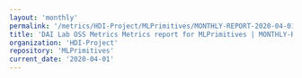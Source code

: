 ```yaml
---
layout: 'monthly'
permalink: '/metrics/HDI-Project/MLPrimitives/MONTHLY-REPORT-2020-04-01/'
title: 'DAI Lab OSS Metrics Metrics report for MLPrimitives | MONTHLY-REPORT-2020-04-01'
organization: 'HDI-Project'
repository: 'MLPrimitives'
current_date: '2020-04-01'
---
```

